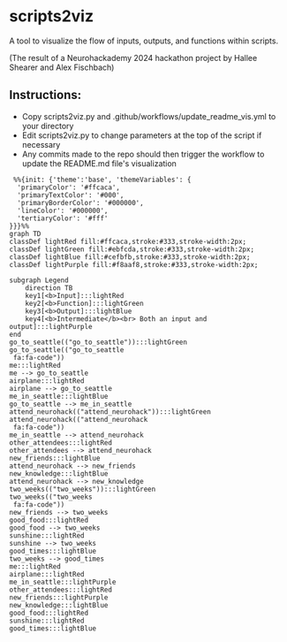 # scripts2viz
A tool to visualize the flow of inputs, outputs, and functions within scripts.

(The result of a Neurohackademy 2024 hackathon project by Hallee Shearer and Alex Fischbach)

## Instructions:
- Copy scripts2viz.py and .github/workflows/update_readme_vis.yml to your directory
- Edit scripts2viz.py to change parameters at the top of the script if necessary
- Any commits made to the repo should then trigger the workflow to update the README.md file's visualization

```mermaid
 %%{init: {'theme':'base', 'themeVariables': {
  'primaryColor': '#ffcaca',
  'primaryTextColor': '#000',
  'primaryBorderColor': '#000000',
  'lineColor': '#000000',
  'tertiaryColor': '#fff'
}}}%%
graph TD
classDef lightRed fill:#ffcaca,stroke:#333,stroke-width:2px;
classDef lightGreen fill:#ebfcda,stroke:#333,stroke-width:2px;
classDef lightBlue fill:#cefbfb,stroke:#333,stroke-width:2px;
classDef lightPurple fill:#f8aaf8,stroke:#333,stroke-width:2px;

subgraph Legend
    direction TB
    key1[<b>Input]:::lightRed
    key2[<b>Function]:::lightGreen
    key3[<b>Output]:::lightBlue
    key4[<b>Intermediate</b><br> Both an input and output]:::lightPurple
end
go_to_seattle(("go_to_seattle")):::lightGreen
go_to_seattle(("go_to_seattle
 fa:fa-code"))
me:::lightRed
me --> go_to_seattle
airplane:::lightRed
airplane --> go_to_seattle
me_in_seattle:::lightBlue
go_to_seattle --> me_in_seattle
attend_neurohack(("attend_neurohack")):::lightGreen
attend_neurohack(("attend_neurohack
 fa:fa-code"))
me_in_seattle --> attend_neurohack
other_attendees:::lightRed
other_attendees --> attend_neurohack
new_friends:::lightBlue
attend_neurohack --> new_friends
new_knowledge:::lightBlue
attend_neurohack --> new_knowledge
two_weeks(("two_weeks")):::lightGreen
two_weeks(("two_weeks
 fa:fa-code"))
new_friends --> two_weeks
good_food:::lightRed
good_food --> two_weeks
sunshine:::lightRed
sunshine --> two_weeks
good_times:::lightBlue
two_weeks --> good_times
me:::lightRed
airplane:::lightRed
me_in_seattle:::lightPurple
other_attendees:::lightRed
new_friends:::lightPurple
new_knowledge:::lightBlue
good_food:::lightRed
sunshine:::lightRed
good_times:::lightBlue
```
